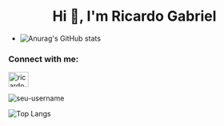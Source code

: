<h1 align="center">Hi 👋, I'm Ricardo Gabriel</h1>


- ![Anurag's GitHub stats](https://github-readme-stats.vercel.app/api?username=Ricardo-GabrielX&show_icons=true&theme=react)


<h3 align="left">Connect with me:</h3>
<p align="left">
<a href="https://linkedin.com/in/ricardo-gabriel-vianna-de-oliveira-820b541b8/" target="blank"><img align="center" src="https://cdn.jsdelivr.net/npm/simple-icons@v3/icons/linkedin.svg" alt="ricardo-gabriel-vianna-de-oliveira-820b541b8/" height="30" width="40" /></a>
</p>



<p><img align="center" src="https://github-readme-streak-stats.herokuapp.com/?user=Ricardo-GabrielX&" alt="seu-username" /></p>



![Top Langs](https://github-readme-stats.vercel.app/api/top-langs/?username=Ricardo-GabrielX&layout=compact)
